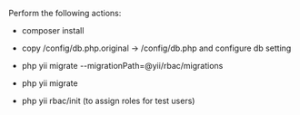 Perform the following actions:

- composer install

- copy /config/db.php.original -> /config/db.php and configure db setting

- php yii migrate --migrationPath=@yii/rbac/migrations

- php yii migrate

- php yii rbac/init  (to assign roles for test users)



